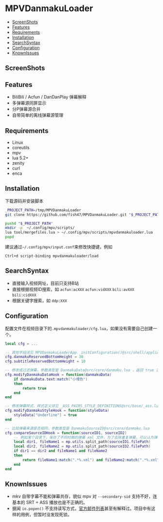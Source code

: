# MPVDanmakuLoader

* [ScreenShots](#sceenshots)
* [Features](#features)
* [Requirements](#requirements)
* [Installation](#installation)
* [SearchSyntax](#searchsyntax)
* [Configuration](#configuration)
* [KnownIssues](#knownissues)


## ScreenShots


## Features
* BiliBili / Acfun / DanDanPlay 弹幕解释
* 多弹幕源同屏显示
* 分P弹幕源合并
* 自带简单的离线弹幕源管理


## Requirements
* Linux
* coreutils
* mpv
* lua 5.2+
* zenity
* curl
* enca


## Installation
下载源码并安装脚本
```bash
_PROJECT_PATH=/tmp/MPVDanmakuLoader
git clone https://github.com/fish47/MPVDanmakuLoader.git "$_PROJECT_PATH"

pushd "$_PROJECT_PATH"
mkdir -p  ~/.config/mpv/scripts/
lua tool/mergefiles.lua > ~/.config/mpv/scripts/mpvdanmakuloader.lua
popd
```
建议通过`~/.config/mpv/input.conf`来修改快捷键，例如
```
Ctrl+d script-binding mpvdanmakuloader/load
```


## SearchSyntax
* 直接输入视频网址，目前只支持B站
* 直接根据视频ID搜索，如 `acfun:acXXX` `acfun:vidXXX` `bili:avXXX` `bili:cidXXX`
* 根据关键字搜索，如 `ddp:XXX`


## Configuration
配置文件在视频目录下的`.mpvdanmakuloader/cfg.lua`，如果没有需要自己创建一个。
```lua
local cfg = ...

-- 其他字段详见 MPVDanmakuLoaderApp._initConfiguration()@src/shell/application.lua
cfg.danmakuReservedBottomHeight = 30
cfg.subtitleReservedBottomHeight = 10

-- 修改或过滤弹幕，参数类型是 DanmakuData@src/core/danmaku.lua ，返回 true 过滤此弹幕
cfg.modifyDanmakuDataHook = function(danmakuData)
    if danmakuData.text:match("小埋色")
    then
        return true
    end
end

-- 修改弹幕样式，样式定义详见 _ASS_PAIRS_STYLE_DEFINITIONS@src/base/_ass.lua
cfg.modifyDanmakuStyleHook = function(styleData)
    styleData["Underline"] = true
end

-- 比较弹幕来源是否相同，参数类型是 DanmakuSourceID@src/core/danmaku.lua
cfg.compareSourceIDHook = function(sourceID1, sourceID2)
    -- 例如某个目录下，保存了不同时期的弹幕 xml 文件，为了去除重复弹幕，可以认为弹幕来源是相同的
    local dir1, fileName1 = mp.utils.split_path(sourceID1.filePath)
    local dir2, fileName2 = mp.utils.split_path(sourceID2.filePath)
    if dir1 == dir2 and fileName1 and fileName2
    then
        return fileName1:match(".*%.xml") and fileName2:match(".*%.xml")
    end
end
```


## KnownIssues
* mkv 自带字幕不能和弹幕共存，貌似 mpv 对 `--secondary-sid` 支持不好，连基本的 SRT + ASS 播放也是不正确的。
* 据闻 `io.popen()` 不支持读写方式，[官方邮件列表](http://lua-users.org/lists/lua-l/2007-10/msg00189.html)甚至有解释过。项目中有这样的用例，但暂时没发现死锁。